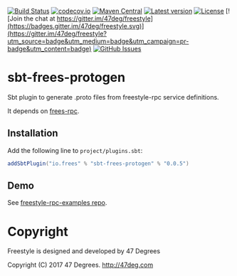 
[comment]: # (Start Badges)

[![Build Status](https://travis-ci.org/frees-io/sbt-frees-protogen.svg?branch=master)](https://travis-ci.org/frees-io/sbt-frees-protogen) [![codecov.io](http://codecov.io/github/frees-io/sbt-frees-protogen/coverage.svg?branch=master)](http://codecov.io/github/frees-io/sbt-frees-protogen?branch=master) [![Maven Central](https://img.shields.io/badge/maven%20central-0.0.5-green.svg)](https://oss.sonatype.org/#nexus-search;gav~io.frees~freestyle*) [![Latest version](https://img.shields.io/badge/sbt--frees--protogen-0.0.5-green.svg)](https://index.scala-lang.org/frees-io/sbt-frees-protogen) [![License](https://img.shields.io/badge/license-Apache%202-blue.svg)](https://raw.githubusercontent.com/frees-io/sbt-frees-protogen/master/LICENSE) [![Join the chat at https://gitter.im/47deg/freestyle](https://badges.gitter.im/47deg/freestyle.svg)](https://gitter.im/47deg/freestyle?utm_source=badge&utm_medium=badge&utm_campaign=pr-badge&utm_content=badge) [![GitHub Issues](https://img.shields.io/github/issues/frees-io/sbt-frees-protogen.svg)](https://github.com/frees-io/sbt-frees-protogen/issues) 

[comment]: # (End Badges)

# sbt-frees-protogen

Sbt plugin to generate .proto files from freestyle-rpc service definitions.

It depends on [frees-rpc](https://github.com/frees-io/freestyle-rpc).

## Installation

Add the following line to `project/plugins.sbt`:


[comment]: # (Start Replace)

```scala
addSbtPlugin("io.frees" % "sbt-frees-protogen" % "0.0.5")
```

[comment]: # (End Replace)

## Demo

See [freestyle-rpc-examples repo](https://github.com/frees-io/freestyle-rpc-examples).

[comment]: # (Start Copyright)
# Copyright

Freestyle is designed and developed by 47 Degrees

Copyright (C) 2017 47 Degrees. <http://47deg.com>

[comment]: # (End Copyright)